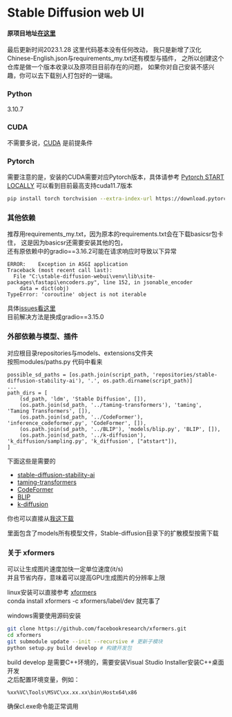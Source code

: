 # Stable Diffusion web UI
#### 原项目地址[在这里](https://github.com/AUTOMATIC1111/stable-diffusion-webui)

最后更新时间2023.1.28 这里代码基本没有任何改动，
我只是新增了汉化Chinese-English.json与requirements_my.txt还有模型与插件， 
之所以创建这个仓库是做一个版本收录以及原项目目前存在的问题，
如果你对自己安装不感兴趣，你可以去下载别人打包好的一键端。

### Python 
3.10.7 

### CUDA
不需要多说，[CUDA](https://developer.nvidia.com/cuda-downloads) 是前提条件

### Pytorch
需要注意的是，安装的CUDA需要对应Pytorch版本，具体请参考 [Pytorch START LOCALLY](https://pytorch.org/get-started/locally/)
可以看到目前最高支持cuda11.7版本
```bash
pip install torch torchvision --extra-index-url https://download.pytorch.org/whl/cu117 --proxy=xx
```

### 其他依赖
推荐用requirements_my.txt，因为原本的requirements.txt会在下载basicsr包卡住，
这是因为basicsr还需要安装其他的包， \
还有原依赖中的gradio==3.16.2可能在请求响应时导致以下异常
```
ERROR:    Exception in ASGI application
Traceback (most recent call last):
  File "C:\stable-diffusion-webui\venv\lib\site-packages\fastapi\encoders.py", line 152, in jsonable_encoder
    data = dict(obj)
TypeError: 'coroutine' object is not iterable
```
具体[issues看这里](https://github.com/AUTOMATIC1111/stable-diffusion-webui/issues/6966) \
目前解决方法是换成gradio==3.15.0

### 外部依赖与模型、插件
对应根目录repositories与models、extensions文件夹 \
按照modules/paths.py 代码中看来
```
possible_sd_paths = [os.path.join(script_path, 'repositories/stable-diffusion-stability-ai'), '.', os.path.dirname(script_path)]
...
path_dirs = [
    (sd_path, 'ldm', 'Stable Diffusion', []),
    (os.path.join(sd_path, '../taming-transformers'), 'taming', 'Taming Transformers', []),
    (os.path.join(sd_path, '../CodeFormer'), 'inference_codeformer.py', 'CodeFormer', []),
    (os.path.join(sd_path, '../BLIP'), 'models/blip.py', 'BLIP', []),
    (os.path.join(sd_path, '../k-diffusion'), 'k_diffusion/sampling.py', 'k_diffusion', ["atstart"]),
]
```
下面这些是需要的
- [stable-diffusion-stability-ai](https://github.com/Stability-AI/stablediffusion)
- [taming-transformers](https://github.com/CompVis/taming-transformers)
- [CodeFormer](https://github.com/sczhou/CodeFormer)
- [BLIP](https://github.com/salesforce/BLIP)
- [k-diffusion](https://github.com/crowsonkb/k-diffusion)

你也可以直接从[我这下载](https://pan.baidu.com/s/1MCXTdSLCUcCBHQm2kq5nPw?pwd=zona) 

里面包含了models所有模型文件，Stable-diffusion目录下的扩散模型按需下载

### 关于 xformers

可以让生成图片速度加快一定单位速度(it/s) \
并且节省内存，意味着可以提高GPU生成图片的分辨率上限

linux安装可以直接参考 [xformers](https://github.com/facebookresearch/xformers) \
conda install xformers -c xformers/label/dev
就完事了

windows需要使用源码安装
```bash
git clone https://github.com/facebookresearch/xformers.git
cd xformers
git submodule update --init --recursive # 更新子模块
python setup.py build develop # 构建开发包
```
build develop 是需要C++环境的，需要安装Visual Studio Installer安装C++桌面开发 \
之后配置环境变量，例如：
```
%xx%VC\Tools\MSVC\xx.xx.xx\bin\Hostx64\x86
```
确保cl.exe命令能正常调用

